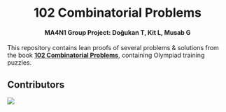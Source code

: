 <h1 align="center">
  102 Combinatorial Problems
</h1>

<h4 align="center">
  MA4N1 Group Project: Doğukan T, Kit L, Musab G
</h4>

This repository contains lean proofs of several problems & solutions from the book [**102 Combinatorial Problems**](https://link.springer.com/book/10.1007/978-0-8176-8222-4), containing Olympiad training puzzles.

## Contributors

<a href="https://github.com/mgsium/102_comb_lean/graphs/contributors">
  <img src="https://contrib.rocks/image?repo=mgsium/102_comb_lean" />
</a>
